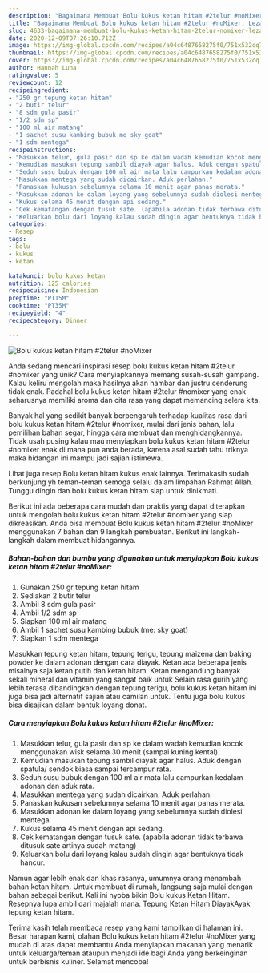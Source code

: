 ```yaml
---
description: "Bagaimana Membuat Bolu kukus ketan hitam #2telur #noMixer, Lezat"
title: "Bagaimana Membuat Bolu kukus ketan hitam #2telur #noMixer, Lezat"
slug: 4633-bagaimana-membuat-bolu-kukus-ketan-hitam-2telur-nomixer-lezat
date: 2020-12-09T07:26:10.712Z
image: https://img-global.cpcdn.com/recipes/a04c6487658275f0/751x532cq70/bolu-kukus-ketan-hitam-2telur-nomixer-foto-resep-utama.jpg
thumbnail: https://img-global.cpcdn.com/recipes/a04c6487658275f0/751x532cq70/bolu-kukus-ketan-hitam-2telur-nomixer-foto-resep-utama.jpg
cover: https://img-global.cpcdn.com/recipes/a04c6487658275f0/751x532cq70/bolu-kukus-ketan-hitam-2telur-nomixer-foto-resep-utama.jpg
author: Hannah Luna
ratingvalue: 5
reviewcount: 12
recipeingredient:
- "250 gr tepung ketan hitam"
- "2 butir telur"
- "8 sdm gula pasir"
- "1/2 sdm sp"
- "100 ml air matang"
- "1 sachet susu kambing bubuk me sky goat"
- "1 sdm mentega"
recipeinstructions:
- "Masukkan telur, gula pasir dan sp ke dalam wadah kemudian kocok menggunakan wisk selama 30 menit (sampai kuning kental)."
- "Kemudian masukan tepung sambil diayak agar halus. Aduk dengan spatula/ sendok biasa sampai tercampur rata."
- "Seduh susu bubuk dengan 100 ml air mata lalu campurkan kedalam adonan dan aduk rata."
- "Masukkan mentega yang sudah dicairkan. Aduk perlahan."
- "Panaskan kukusan sebelumnya selama 10 menit agar panas merata."
- "Masukkan adonan ke dalam loyang yang sebelumnya sudah diolesi mentega."
- "Kukus selama 45 menit dengan api sedang."
- "Cek kematangan dengan tusuk sate. (apabila adonan tidak terbawa ditusuk sate artinya sudah matang)"
- "Keluarkan bolu dari loyang kalau sudah dingin agar bentuknya tidak hancur."
categories:
- Resep
tags:
- bolu
- kukus
- ketan

katakunci: bolu kukus ketan 
nutrition: 125 calories
recipecuisine: Indonesian
preptime: "PT15M"
cooktime: "PT35M"
recipeyield: "4"
recipecategory: Dinner

---
```



![Bolu kukus ketan hitam #2telur #noMixer](https://img-global.cpcdn.com/recipes/a04c6487658275f0/751x532cq70/bolu-kukus-ketan-hitam-2telur-nomixer-foto-resep-utama.jpg)

Anda sedang mencari inspirasi resep bolu kukus ketan hitam #2telur #nomixer yang unik? Cara menyiapkannya memang susah-susah gampang. Kalau keliru mengolah maka hasilnya akan hambar dan justru cenderung tidak enak. Padahal bolu kukus ketan hitam #2telur #nomixer yang enak seharusnya memiliki aroma dan cita rasa yang dapat memancing selera kita.

Banyak hal yang sedikit banyak berpengaruh terhadap kualitas rasa dari bolu kukus ketan hitam #2telur #nomixer, mulai dari jenis bahan, lalu pemilihan bahan segar, hingga cara membuat dan menghidangkannya. Tidak usah pusing kalau mau menyiapkan bolu kukus ketan hitam #2telur #nomixer enak di mana pun anda berada, karena asal sudah tahu triknya maka hidangan ini mampu jadi sajian istimewa.

Lihat juga resep Bolu ketan hitam kukus enak lainnya. Terimakasih sudah berkunjung yh teman-teman semoga selalu dalam limpahan Rahmat Allah. Tunggu dingin dan bolu kukus ketan hitam siap untuk dinikmati.


Berikut ini ada beberapa cara mudah dan praktis yang dapat diterapkan untuk mengolah bolu kukus ketan hitam #2telur #nomixer yang siap dikreasikan. Anda bisa membuat Bolu kukus ketan hitam #2telur #noMixer menggunakan 7 bahan dan 9 langkah pembuatan. Berikut ini langkah-langkah dalam membuat hidangannya.

<!--inarticleads1-->

##### Bahan-bahan dan bumbu yang digunakan untuk menyiapkan Bolu kukus ketan hitam #2telur #noMixer:

1. Gunakan 250 gr tepung ketan hitam
1. Sediakan 2 butir telur
1. Ambil 8 sdm gula pasir
1. Ambil 1/2 sdm sp
1. Siapkan 100 ml air matang
1. Ambil 1 sachet susu kambing bubuk (me: sky goat)
1. Siapkan 1 sdm mentega


Masukkan tepung ketan hitam, tepung terigu, tepung maizena dan baking powder ke dalam adonan dengan cara diayak. Ketan ada beberapa jenis misalnya saja ketan putih dan ketan hitam. Ketan mengandung banyak sekali mineral dan vitamin yang sangat baik untuk Selain rasa gurih yang lebih terasa dibandingkan dengan tepung terigu, bolu kukus ketan hitam ini juga bisa jadi alternatif sajian atau camilan untuk. Tentu juga bolu kukus bisa disajikan dalam bentuk loyang donat. 

<!--inarticleads2-->

##### Cara menyiapkan Bolu kukus ketan hitam #2telur #noMixer:

1. Masukkan telur, gula pasir dan sp ke dalam wadah kemudian kocok menggunakan wisk selama 30 menit (sampai kuning kental).
1. Kemudian masukan tepung sambil diayak agar halus. Aduk dengan spatula/ sendok biasa sampai tercampur rata.
1. Seduh susu bubuk dengan 100 ml air mata lalu campurkan kedalam adonan dan aduk rata.
1. Masukkan mentega yang sudah dicairkan. Aduk perlahan.
1. Panaskan kukusan sebelumnya selama 10 menit agar panas merata.
1. Masukkan adonan ke dalam loyang yang sebelumnya sudah diolesi mentega.
1. Kukus selama 45 menit dengan api sedang.
1. Cek kematangan dengan tusuk sate. (apabila adonan tidak terbawa ditusuk sate artinya sudah matang)
1. Keluarkan bolu dari loyang kalau sudah dingin agar bentuknya tidak hancur.


Namun agar lebih enak dan khas rasanya, umumnya orang menambah bahan ketan hitam. Untuk membuat di rumah, langsung saja mulai dengan bahan sebagai berikut. Kali ini nyoba bikin Bolu kukus Ketan Hitam. Resepnya lupa ambil dari majalah mana. Tepung Ketan Hitam DiayakAyak tepung ketan hitam. 

Terima kasih telah membaca resep yang kami tampilkan di halaman ini. Besar harapan kami, olahan Bolu kukus ketan hitam #2telur #noMixer yang mudah di atas dapat membantu Anda menyiapkan makanan yang menarik untuk keluarga/teman ataupun menjadi ide bagi Anda yang berkeinginan untuk berbisnis kuliner. Selamat mencoba!
